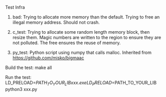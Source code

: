 Test Infra

1. bad:
Trying to allocate more memory than the default.
Trying to free an illegal memory address.
Should not crash.

2. c_test:
Trying to allocate some random length memory block, then resize them.
Magic numbers are written to the region to ensure they are not polluted.
The free ensures the reuse of memory.

3. py_test:
Python script using numpy that calls malloc.
Inherited from https://github.com/misko/bigmaac

Build the test:
make all

Run the test:
LD_PRELOAD=$PATH_TO_YOUR_LIB xxx.exe
LD_PRELOAD=$PATH_TO_YOUR_LIB python3 xxx.py